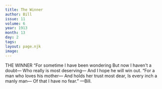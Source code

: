 ```yaml
---
title: The Winner
author: Bill
issue: 11
volume: 6
year: 1913
month: 13
day: 2
tags:
layout: page.njk
image:
---
```

THE WINNER    “For sometime I have been wondering    But now I haven't a doubt—    Who really is most deserving—    And I hope he will win out.    “For a man who loves his mother—    And holds her trust most dear,    Is every inch a manly man—    Of that I have no fear.” —Bill. 
